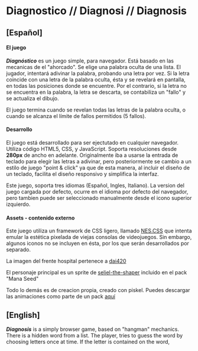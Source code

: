 # Diagnostico // Diagnosi // Diagnosis

## [Español]

#### __El juego__

___Diagnóstico___ es un juego simple, para navegador. Está basado en las mecanicas de el "ahorcado". Se elige una palabra oculta de una lista. El jugador, intentará adivinar la palabra, probando una letra por vez. Si la letra coincide con una letra de la palabra oculta, ésta y se revelará en pantalla, en todas las posiciones donde se encuentre. Por el contrario, si la letra no se encuentra en la palabra, la letra se descarta, se contabiliza un "fallo" y se actualiza el dibujo. 

El juego termina cuando se revelan todas las letras de la palabra oculta, o cuando se alcanza el límite de fallos permitidos (5 fallos).

#### __Desarrollo__

El juego está desarrollado para ser ejectutado en cualquier navegador. Utiliza código HTML5, CSS, y JavaScript. Soporta resoluciones desde __280px__ de ancho en adelante. 
Originalmente iba a usarse la entrada de teclado para elegir las letras a adivinar, pero posteriormente se cambio a un estilo de juego "point & click" ya que de esta manera, al incluir el diseño de un teclado, facilita el diseño responsivo y simplifica la interfaz.

Este juego, soporta tres idiomas (Español, Ingles, Italiano). La version del juego cargada por defecto, ocurre en el idioma por defecto del navegador, pero tambien puede ser seleccionado manualmente desde el icono superior izquierdo. 

#### __Assets - contenido externo__

Este juego utiliza un framework de CSS ligero, llamado [NES.CSS](https://github.com/nostalgic-css/NES.css/) que intenta emular la estética pixelada de viejas consolas de videojuegos. Sin embargo, algunos iconos no se incluyen en ésta, por los que serán desarrollados por separado. 

La imagen del frente hospital pertenece a [dai420](https://dai420.itch.io/hospital)

El personaje principal es un sprite de [seliel-the-shaper](https://seliel-the-shaper.itch.io/character-base) incluido en el pack "Mana Seed"

Todo lo demás es de creacion propia, creado con piskel. Puedes descargar las animaciones como parte de un pack [aquí](https://damianmediavilla.itch.io/diagnosis-pack)




## [English] 

___Diagnosis___ is a simply browser game, based on "hangman" mechanics. There is a hidden word from a list. The player, tries to guess the word by choosing letters once at time. If the letter is contained on the word, 